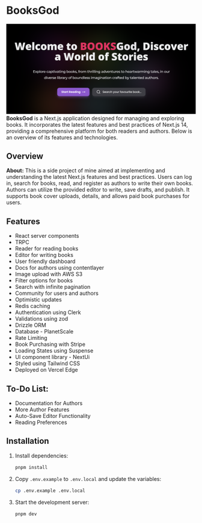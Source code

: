 # BooksGod

![](./public/booksgod.png)
**BooksGod** is a Next.js application designed for managing and exploring books. It incorporates the latest features and best practices of Next.js 14, providing a comprehensive platform for both readers and authors. Below is an overview of its features and technologies.

## Overview

**About:**
This is a side project of mine aimed at implementing and understanding the latest Next.js features and best practices. Users can log in, search for books, read, and register as authors to write their own books. Authors can utilize the provided editor to write, save drafts, and publish. It supports book cover uploads, details, and allows paid book purchases for users.

## Features

- React server components
- TRPC
- Reader for reading books
- Editor for writing books
- User friendly dashboard
- Docs for authors using contentlayer
- Image upload with AWS S3
- Filter options for books
- Search with infinite pagination
- Community for users and authors
- Optimistic updates
- Redis caching
- Authentication using Clerk
- Validations using zod
- Drizzle ORM
- Database - PlanetScale
- Rate Limiting
- Book Purchasing with Stripe
- Loading States using Suspense
- UI component library - NextUi
- Styled using Tailwind CSS
- Deployed on Vercel Edge

## To-Do List:

- Documentation for Authors
- More Author Features
- Auto-Save Editor Functionality
- Reading Preferences

## Installation

1. Install dependencies:

   ```sh
   pnpm install
   ```

2. Copy `.env.example` to `.env.local` and update the variables:

   ```sh
   cp .env.example .env.local
   ```

3. Start the development server:

   ```sh
   pnpm dev
   ```
